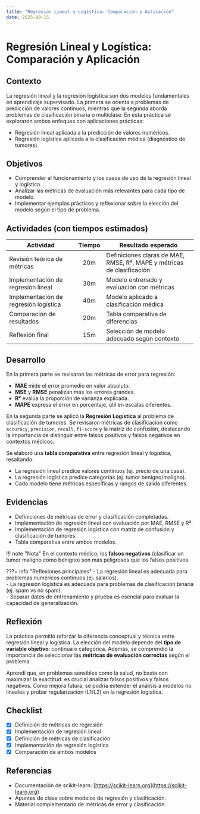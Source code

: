 ```yaml
---
title: "Regresión Lineal y Logística: Comparación y Aplicación"
date: 2025-09-15
---
```


# Regresión Lineal y Logística: Comparación y Aplicación

## Contexto
La regresión lineal y la regresión logística son dos modelos fundamentales en aprendizaje supervisado. La primera se orienta a problemas de predicción de valores continuos, mientras que la segunda aborda problemas de clasificación binaria o multiclase. En esta práctica se exploraron ambos enfoques con aplicaciones prácticas:  
- Regresión lineal aplicada a la predicción de valores numéricos.  
- Regresión logística aplicada a la clasificación médica (diagnóstico de tumores).  

## Objetivos
- Comprender el funcionamiento y los casos de uso de la regresión lineal y logística.  
- Analizar las métricas de evaluación más relevantes para cada tipo de modelo.  
- Implementar ejemplos prácticos y reflexionar sobre la elección del modelo según el tipo de problema.  

## Actividades (con tiempos estimados)

| Actividad                          | Tiempo | Resultado esperado                          |
|------------------------------------|:------:|---------------------------------------------|
| Revisión teórica de métricas        | 20m    | Definiciones claras de MAE, RMSE, R², MAPE y métricas de clasificación |
| Implementación de regresión lineal | 30m    | Modelo entrenado y evaluación con métricas  |
| Implementación de regresión logística | 40m  | Modelo aplicado a clasificación médica      |
| Comparación de resultados           | 20m    | Tabla comparativa de diferencias            |
| Reflexión final                     | 15m    | Selección de modelo adecuado según contexto |

## Desarrollo
En la primera parte se revisaron las métricas de error para regresión:  
- **MAE** mide el error promedio en valor absoluto.  
- **MSE** y **RMSE** penalizan más los errores grandes.  
- **R²** evalúa la proporción de varianza explicada.  
- **MAPE** expresa el error en porcentaje, útil en escalas diferentes.  

En la segunda parte se aplicó la **Regresión Logística** al problema de clasificación de tumores. Se revisaron métricas de clasificación como `accuracy`, `precision`, `recall`, `f1-score` y la matriz de confusión, destacando la importancia de distinguir entre falsos positivos y falsos negativos en contextos médicos.  

Se elaboró una **tabla comparativa** entre regresión lineal y logística, resaltando:  
- La regresión lineal predice valores continuos (ej. precio de una casa).  
- La regresión logística predice categorías (ej. tumor benigno/maligno).  
- Cada modelo tiene métricas específicas y rangos de salida diferentes.  

## Evidencias
- Definiciones de métricas de error y clasificación completadas.  
- Implementación de regresión lineal con evaluación por MAE, RMSE y R².  
- Implementación de regresión logística con matriz de confusión y clasificación de tumores.  
- Tabla comparativa entre ambos modelos.  


!!! note "Nota"
    En el contexto médico, los **falsos negativos** (clasificar un tumor maligno como benigno) son más peligrosos que los falsos positivos.  

 

???+ info "Reflexiones principales"
    - La regresión lineal es adecuada para problemas numéricos continuos (ej. salarios).  
    - La regresión logística es adecuada para problemas de clasificación binaria (ej. spam vs no spam).  
    - Separar datos de entrenamiento y prueba es esencial para evaluar la capacidad de generalización.  

## Reflexión
La práctica permitió reforzar la diferencia conceptual y técnica entre regresión lineal y logística. La elección del modelo depende del **tipo de variable objetivo**: continua o categórica. Además, se comprendió la importancia de seleccionar las **métricas de evaluación correctas** según el problema.  

Aprendí que, en problemas sensibles como la salud, no basta con maximizar la exactitud: es crucial analizar falsos positivos y falsos negativos. Como mejora futura, se podría extender el análisis a modelos no lineales y probar regularización (L1/L2) en la regresión logística.  

## Checklist
- [x] Definición de métricas de regresión  
- [x] Implementación de regresión lineal  
- [x] Definición de métricas de clasificación  
- [x] Implementación de regresión logística  
- [x] Comparación de ambos modelos  

## Referencias
- Documentación de scikit-learn: [https://scikit-learn.org](https://scikit-learn.org)  
- Apuntes de clase sobre modelos de regresión y clasificación.  
- Material complementario de métricas de error y clasificación.  
